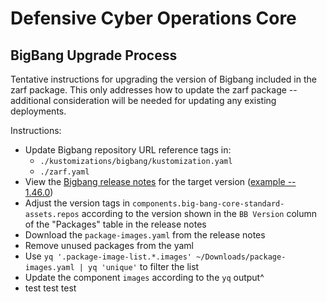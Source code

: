 # Defensive Cyber Operations Core

## BigBang Upgrade Process
Tentative instructions for upgrading the version of Bigbang included in the zarf package. This only addresses how to update the zarf package -- additional consideration will be needed for updating any existing deployments.

Instructions:
* Update Bigbang repository URL reference tags in:
  * `./kustomizations/bigbang/kustomization.yaml`
  * `./zarf.yaml`
* View the [Bigbang release notes](https://repo1.dso.mil/big-bang/bigbang/-/releases) for the target version ([example -- 1.46.0](https://repo1.dso.mil/big-bang/bigbang/-/releases/1.46.0))
* Adjust the version tags in `components.big-bang-core-standard-assets.repos`  according to the version shown in the `BB Version` column of the "Packages" table in the release notes
* Download the `package-images.yaml` from the release notes
* Remove unused packages from the yaml
* Use `yq '.package-image-list.*.images' ~/Downloads/package-images.yaml | yq 'unique'` to filter the list
* Update the component `images` according to the `yq` output^
* test test test